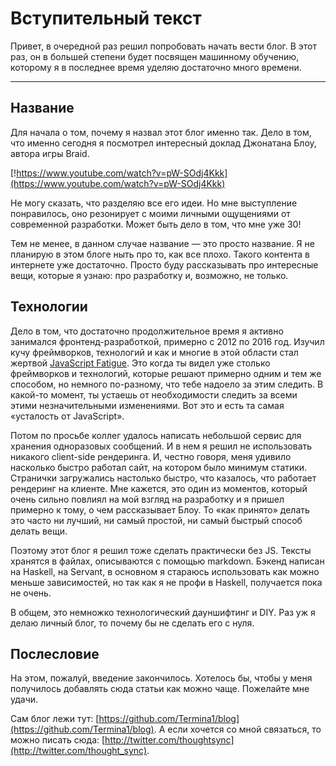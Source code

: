 Вступительный текст
===
Привет, в очередной раз решил попробовать начать вести блог. В этот раз, он в большей степени будет посвящен машинному обучению, которому я в последнее время уделяю достаточно много времени.

___

## Название

Для начала о том, почему я назвал этот блог именно так. Дело в том, что именно сегодня я посмотрел интересный доклад Джонатана Блоу, автора игры Braid.

[!https://www.youtube.com/watch?v=pW-SOdj4Kkk](https://www.youtube.com/watch?v=pW-SOdj4Kkk)

Не могу сказать, что разделяю все его идеи. Но мне выступление понравилось, оно резонирует с моими личными ощущениями от современной разработки. Может быть дело в том, что мне уже 30!

Тем не менее, в данном случае название — это просто название. Я не планирую в этом блоге ныть про то, как все плохо. Такого контента в интернете уже достаточно. Просто буду рассказывать про интересные вещи, которые я узнаю: про разработку и, возможно, не только.

## Технологии

Дело в том, что достаточно продолжительное время я активно занимался фронтенд-разработкой, примерно с 2012 по 2016 год. Изучил кучу фреймворков, технологий и как и многие в этой области стал жертвой [JavaScript Fatigue](https://www.quora.com/What-is-JavaScript-fatigue). Это когда ты видел уже столько фреймворков и технологий, которые решают примерно одним и тем же способом, но немного по-разному, что тебе надоело за этим следить. В какой-то момент, ты устаешь от необходимости следить за всеми этими незначительными изменениями. Вот это и есть та самая «усталость от JavaScript».

Потом по просьбе коллег удалось написать небольшой сервис для хранения одноразовых сообщений. И в нем я решил не использовать никакого client-side рендеринга. И, честно говоря, меня удивило насколько быстро работал сайт, на котором было минимум статики. Странички загружались настолько быстро, что казалось, что работает рендеринг на клиенте. Мне кажется, это один из моментов, который очень сильно повлиял на мой взгляд на разработку и я пришел примерно к тому, о чем рассказывает Блоу. То «как принято» делать это часто ни лучший, ни самый простой, ни самый быстрый способ делать вещи.

Поэтому этот блог я решил тоже сделать практически без JS. Тексты хранятся в файлах, описываются с помощью markdown. Бэкенд написан на Haskell, на Servant, в основном я стараюсь использовать как можно меньше зависимостей, но так как я не профи в Haskell, получается пока не очень.

В общем, это немножко технологический дауншифтинг и DIY. Раз уж я делаю личный блог, то почему бы не сделать его с нуля.

## Послесловие

На этом, пожалуй, введение закончилось. Хотелось бы, чтобы у меня получилось добавлять сюда статьи как можно чаще. Пожелайте мне удачи.

Сам блог лежи тут: [https://github.com/Termina1/blog](https://github.com/Termina1/blog). А если хочется со мной связаться, то можно писать сюда: [http://twitter.com/thoughtsync](http://twitter.com/thought_sync).